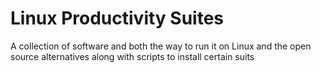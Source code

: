 # Linux Productivity Suites
A collection of software and both the way to run it on Linux and the open source alternatives along with scripts to install certain suits
